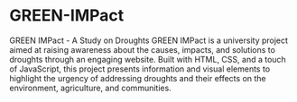 # GREEN-IMPact
GREEN IMPact - A Study on Droughts
GREEN IMPact is a university project aimed at raising awareness about the causes, impacts, and solutions to droughts through an engaging website. Built with HTML, CSS, and a touch of JavaScript, this project presents information and visual elements to highlight the urgency of addressing droughts and their effects on the environment, agriculture, and communities.
